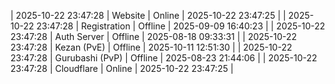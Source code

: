 | 2025-10-22 23:47:28 | Website | Online | 2025-10-22 23:47:25 |
| 2025-10-22 23:47:28 | Registration | Offline | 2025-09-09 16:40:23 |
| 2025-10-22 23:47:28 | Auth Server | Offline | 2025-08-18 09:33:31 |
| 2025-10-22 23:47:28 | Kezan (PvE) | Offline | 2025-10-11 12:51:30 |
| 2025-10-22 23:47:28 | Gurubashi (PvP) | Offline | 2025-08-23 21:44:06 |
| 2025-10-22 23:47:28 | Cloudflare | Online | 2025-10-22 23:47:25 |
